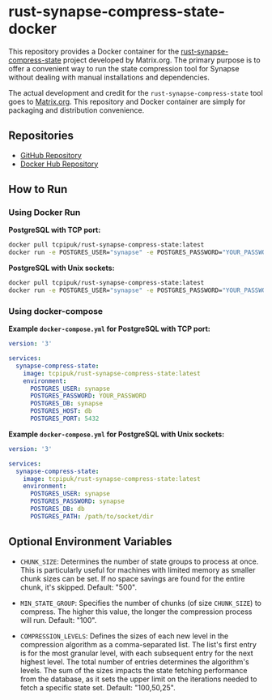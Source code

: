 # rust-synapse-compress-state-docker

This repository provides a Docker container for the [rust-synapse-compress-state](https://github.com/matrix-org/rust-synapse-compress-state) project developed by Matrix.org. The primary purpose is to offer a convenient way to run the state compression tool for Synapse without dealing with manual installations and dependencies.

The actual development and credit for the `rust-synapse-compress-state` tool goes to [Matrix.org](https://matrix.org/). This repository and Docker container are simply for packaging and distribution convenience.

## Repositories

- [GitHub Repository](https://github.com/tcpipuk/rust-synapse-compress-state-docker)
- [Docker Hub Repository](https://hub.docker.com/r/tcpipuk/rust-synapse-compress-state)

## How to Run

### Using Docker Run

**PostgreSQL with TCP port:**

```bash
docker pull tcpipuk/rust-synapse-compress-state:latest
docker run -e POSTGRES_USER="synapse" -e POSTGRES_PASSWORD="YOUR_PASSWORD" -e POSTGRES_DB="synapse" -e POSTGRES_HOST="db" -e POSTGRES_PORT="5432" tcpipuk/rust-synapse-compress-state:latest
```

**PostgreSQL with Unix sockets:**

```bash
docker pull tcpipuk/rust-synapse-compress-state:latest
docker run -e POSTGRES_USER="synapse" -e POSTGRES_PASSWORD="YOUR_PASSWORD" -e POSTGRES_DB="db" -e POSTGRES_PATH="/path/to/socket/dir" tcpipuk/rust-synapse-compress-state:latest
```

### Using docker-compose

**Example `docker-compose.yml` for PostgreSQL with TCP port:**

```yaml
version: '3'

services:
  synapse-compress-state:
    image: tcpipuk/rust-synapse-compress-state:latest
    environment:
      POSTGRES_USER: synapse
      POSTGRES_PASSWORD: YOUR_PASSWORD
      POSTGRES_DB: synapse
      POSTGRES_HOST: db
      POSTGRES_PORT: 5432
```

**Example `docker-compose.yml` for PostgreSQL with Unix sockets:**

```yaml
version: '3'

services:
  synapse-compress-state:
    image: tcpipuk/rust-synapse-compress-state:latest
    environment:
      POSTGRES_USER: synapse
      POSTGRES_PASSWORD: synapse
      POSTGRES_DB: db
      POSTGRES_PATH: /path/to/socket/dir
```

## Optional Environment Variables

- `CHUNK_SIZE`: Determines the number of state groups to process at once. This is particularly useful for machines with limited memory as smaller chunk sizes can be set. If no space savings are found for the entire chunk, it's skipped. Default: "500".
  
- `MIN_STATE_GROUP`: Specifies the number of chunks (of size `CHUNK_SIZE`) to compress. The higher this value, the longer the compression process will run. Default: "100".
  
- `COMPRESSION_LEVELS`: Defines the sizes of each new level in the compression algorithm as a comma-separated list. The list's first entry is for the most granular level, with each subsequent entry for the next highest level. The total number of entries determines the algorithm's levels. The sum of the sizes impacts the state fetching performance from the database, as it sets the upper limit on the iterations needed to fetch a specific state set. Default: "100,50,25".
